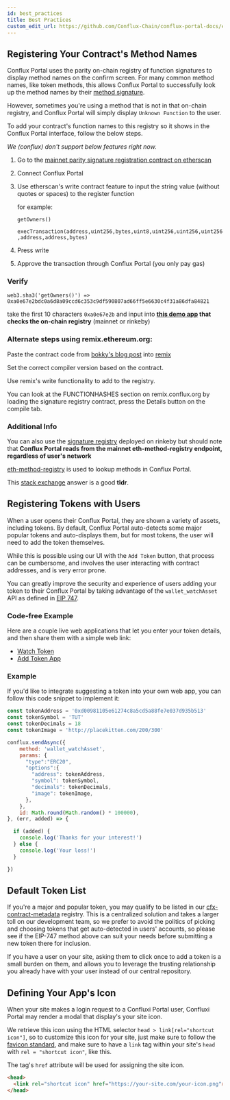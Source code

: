 ```yaml
---
id: best_practices
title: Best Practices
custom_edit_url: https://github.com/Conflux-Chain/conflux-portal-docs/edit/master/docs/en/Best_Practices.md
---
```


## Registering Your Contract's Method Names

Conflux Portal uses the parity on-chain registry of function signatures to
display method names on the confirm screen. For many common method names, like
token methods, this allows Conflux Portal to successfully look up the method
names by their [method
signature](https://solidity.readthedocs.io/en/v0.4.21/abi-spec.html).

However, sometimes you're using a method that is not in that on-chain registry,
and Conflux Portal will simply display `Unknown Function` to the user.  

To add your contract's function names to this registry so it shows in the
Conflux Portal interface, follow the below steps. 

_We (conflux) don't support below features right now._ 

1. Go to the [mainnet parity signature registration contract on
   etherscan](https://etherscan.io/address/0x44691b39d1a75dc4e0a0346cbb15e310e6ed1e86#writeContract) 

2. Connect Conflux Portal

3. Use etherscan's write contract feature to input the string value (without
   quotes or spaces) to the register function 

   for example:

   `getOwners()`

   `execTransaction(address,uint256,bytes,uint8,uint256,uint256,uint256,address,address,bytes)`

4. Press write

5. Approve the transaction through Conflux Portal (you only pay gas)


### Verify

`web3.sha3('getOwners()') =>
0xa0e67e2bdc0a6d8a09ccd6c353c9df590807ad66ff5e6630c4f31a86dfa84821`

take the first 10 characters `0xa0e67e2b` and input into **[this demo
app](https://jennypollack.github.io/function_signature_registry/) that checks
the on-chain registry** (mainnet or rinkeby) 

### Alternate steps using remix.ethereum.org:

Paste the contract code from [bokky's blog
post](https://www.bokconsulting.com.au/blog/a-quick-look-at-paritys-signature-registry-contract/)
into [remix](remix.ethereum.org) 

Set the correct compiler version based on the contract.

Use remix's write functionality to add to the registry.

You can look at the FUNCTIONHASHES section on remix.conflux.org by loading the
signature registry contract, press the Details button on the compile tab. 

### Additional Info
You can also use the [signature
registry](https://rinkeby.etherscan.io/address/0x0c0831fb1ec7442485fb41a033ba188389a990b4)
deployed on rinkeby but should note that **Conflux Portal reads from the mainnet
eth-method-registry endpoint, regardless of user's network** 

[eth-method-registry](https://github.com/danfinlay/eth-method-registry) is used
to lookup methods in Conflux Portal. 

This [stack
exchange](https://conflux.stackexchange.com/questions/59678/metamask-shows-unknown-function-when-calling-method-send-function)
answer is a good **tldr**. 

## Registering Tokens with Users

When a user opens their Conflux Portal, they are shown a variety of assets,
including tokens. By default, Conflux Portal auto-detects some major popular
tokens and auto-displays them, but for most tokens, the user will need to add
the token themselves. 

While this is possible using our UI with the `Add Token` button, that process
can be cumbersome, and involves the user interacting with contract addresses,
and is very error prone. 

You can greatly improve the security and experience of users adding your token
to their Conflux Portal by taking advantage of the `wallet_watchAsset` API as
defined in [EIP
747](https://github.com/estebanmino/EIPs/blob/master/EIPS/eip-747.md). 

### Code-free Example

Here are a couple live web applications that let you enter your token details,
and then share them with a simple web link: 

- [Watch Token](https://vittominacori.github.io/watch-token/create.html)
- [Add Token App](https://metamask.github.io/Add-Token/#edit)

### Example

If you'd like to integrate suggesting a token into your own web app, you can
follow this code snippet to implement it: 

```javascript
const tokenAddress = '0xd00981105e61274c8a5cd5a88fe7e037d935b513'
const tokenSymbol = 'TUT'
const tokenDecimals = 18
const tokenImage = 'http://placekitten.com/200/300'

conflux.sendAsync({
    method: 'wallet_watchAsset',
    params: {
      "type":"ERC20",
      "options":{
        "address": tokenAddress,
        "symbol": tokenSymbol,
        "decimals": tokenDecimals,
        "image": tokenImage,
      },
    },
    id: Math.round(Math.random() * 100000),
}, (err, added) => {

  if (added) {
    console.log('Thanks for your interest!')
  } else {
    console.log('Your loss!')
  }

})
```

## Default Token List

If you're a major and popular token, you may qualify to be listed in our
[cfx-contract-metadata](https://github.com/yqrashawn/cfx-contract-metadata)
registry. This is a centralized solution and takes a larger toll on our
development team, so we prefer to avoid the politics of picking and choosing
tokens that get auto-detected in users' accounts, so please see if the EIP-747
method above can suit your needs before submitting a new token there for
inclusion. 

If you have a user on your site, asking them to click once to add a token is a
small burden on them, and allows you to leverage the trusting relationship you
already have with your user instead of our central repository. 

## Defining Your App's Icon

When your site makes a login request to a Confluxi Portal user, Confluxi Portal may
render a modal that display's your site icon. 

We retrieve this icon using the HTML selector `head > link[rel="shortcut
icon"]`, so to customize this icon for your site, just make sure to follow the
[favicon standard](https://en.wikipedia.org/wiki/Favicon), and make sure to have
a `link` tag within your site's `head` with `rel = "shortcut icon"`, like this. 

The tag's `href` attribute will be used for assigning the site icon.

```html
<head>
  <link rel="shortcut icon" href="https://your-site.com/your-icon.png">
</head>
```

